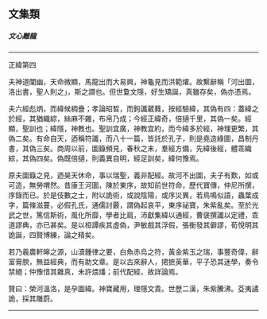 

## 文集類

##### 文心雕龍

* * *

正緯第四

夫神道闡幽，天命微顯，馬龍出而大易興，神龜見而洪範燿。故繫辭稱「河出圖，洛出書，聖人則之」，斯之謂也。但世敻文隱，好生矯誕，真雖存矣，偽亦憑焉。

夫六經彪炳，而緯候稠疊；孝論昭晳，而鉤讖葳蕤，按經驗緯，其偽有四：蓋緯之於經，其猶織綜，絲麻不雜，布帛乃成；今經正緯奇，倍擿千里，其偽一矣。經顯，聖訓也；緯隱，神教也。聖訓宜廣，神教宜約，而今緯多於經，神理更繁，其偽二矣。有命自天，迺稱符讖，而八十一篇，皆託於孔子，則是堯造綠圖，昌制丹書，其偽三矣。商周以前，圖籙頻見，春秋之末，羣經方備，先緯後經，體乖織綜，其偽四矣。偽既倍擿，則義異自明，經足訓矣，緯何豫焉。

原夫圖籙之見，迺昊天休命，事以瑞聖，義非配經。故河不出圖，夫子有歎，如或可造，無勞喟然。昔康王河圖，陳於東序，故知前世符命，歷代寶傳，仲尼所撰，序錄而已。於是伎數之士，附以詭術，或說陰陽，或序災異，若鳥鳴似語，蟲葉成字，篇條滋蔓，必假孔氏，通儒討覈，謂偽起哀平，東序祕寶，朱紫亂矣。至於光武之世，篤信斯術，風化所靡，學者比肩，沛獻集緯以通經，曹襃撰讖以定禮，乖道謬典，亦已甚矣。是以桓譚疾其虛偽，尹敏戲其浮假，張衡發其僻謬，荀悅明其詭誕，四賢博練，論之精矣。

若乃羲農軒皞之源，山瀆鍾律之要，白魚赤烏之符，黃金紫玉之瑞，事豐奇偉，辭富膏腴，無益經典，而有助文章。是以古來辭人，捃摭英華，平子恐其迷學，奏令禁絕；仲豫惜其雜真，未許煨燔；前代配經，故詳論焉。

贊曰：榮河溫洛，是孕圖緯。神寶藏用，理隱文貴。世歷二漢，朱紫騰沸。芟夷譎詭，採其雕蔚。

* * *

